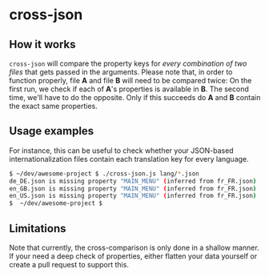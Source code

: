 # cross-json

## How it works

`cross-json` will compare the property keys for *every combination of two files* that gets passed in the arguments. Please note that, in order to function properly, file **A** and file **B** will need to be compared twice: On the first run, we check if each of **A**'s properties is available in **B**. The second time, we'll have to do the opposite. Only if this succeeds do **A** and **B** contain the exact same properties.

## Usage examples

For instance, this can be useful to check whether your JSON-based internationalization files contain each translation key for every language.

```bash
$ ~/dev/awesome-project $ ./cross-json.js lang/*.json
de_DE.json is missing property "MAIN_MENU" (inferred from fr_FR.json)
en_GB.json is missing property "MAIN_MENU" (inferred from fr_FR.json)
en_US.json is missing property "MAIN_MENU" (inferred from fr_FR.json)
$  ~/dev/awesome-project $
```
## Limitations

Note that currently, the cross-comparison is only done in a shallow manner. If your need a deep check of properties, either flatten your data yourself or create a pull request to support this.
